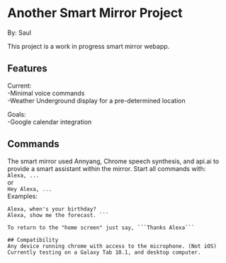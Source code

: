 # Another Smart Mirror Project
By: Saul

This project is a work in progress smart mirror webapp.

## Features
Current:  
-Minimal voice commands  
-Weather Underground display for a pre-determined location  

Goals:  
-Google calendar integration  

## Commands
The smart mirror used Annyang, Chrome speech synthesis, and api.ai to provide a smart assistant within the mirror.
Start all commands with:   
``` Alexa, ... ```  
or  
``` Hey Alexa, ... ```  
Examples:
``` Hey Alexa, what's the weather like next teusday?  
Alexa, when's your birthday?  
Alexa, show me the forecast. ```  

To return to the "home screen" just say, ```Thanks Alexa```

## Compatibility
Any device running chrome with access to the microphone. (Not iOS)
Currently testing on a Galaxy Tab 10.1, and desktop computer.


